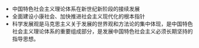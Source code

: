 
- 中国特色社会主义理论体系在新世纪新阶段的接续发展  
- 全面建设小康社会、加快推进社会主义现代化的根本指针  
- 科学发展观是马克思主义关于发展的世界观和方法论的集中体现，是中国特色社会主义理论体系的重要组成部分，是发展中国特色社会主义必须长期坚持的指导思想。

